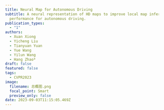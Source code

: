 ```yaml
---
title: Neural Map for Autonomous Driving
subtitle: A neural representation of HD maps to improve local map inference
  performance for autonomous driving.
publication_types:
  - "1"
authors:
  - Xuan Xiong
  - Yicheng Liu
  - Tianyuan Yuan
  - Yue Wang
  - Yilun Wang
  - Hang Zhao*
draft: false
featured: false
tags:
  - CVPR2023
image:
  filename: 总概图.png
  focal_point: Smart
  preview_only: false
date: 2023-09-03T11:15:05.469Z
---
```

